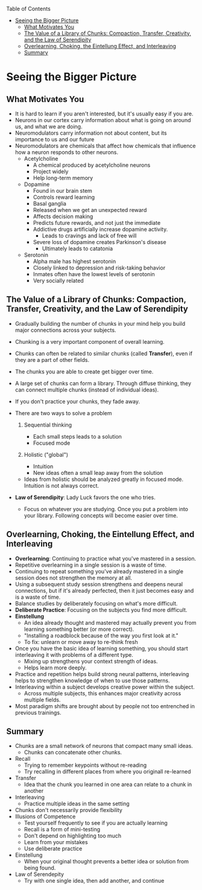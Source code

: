 <!-- START doctoc generated TOC please keep comment here to allow auto update -->
<!-- DON'T EDIT THIS SECTION, INSTEAD RE-RUN doctoc TO UPDATE -->
Table of Contents

- [Seeing the Bigger Picture](#seeing-the-bigger-picture)
  - [What Motivates You](#what-motivates-you)
  - [The Value of a Library of Chunks: Compaction, Transfer, Creativity, and the Law of Serendipity](#the-value-of-a-library-of-chunks-compaction-transfer-creativity-and-the-law-of-serendipity)
  - [Overlearning, Choking, the Eintellung Effect, and Interleaving](#overlearning-choking-the-eintellung-effect-and-interleaving)
  - [Summary](#summary)

<!-- END doctoc generated TOC please keep comment here to allow auto update -->

Seeing the Bigger Picture
=========================

What Motivates You
------------------

-   It is hard to learn if you aren't interested, but it's usually easy
    if you are.
-   Neurons in our cortex carry information about what is going on
    around us, and what we are doing.
-   Neuromodulators carry information not about content, but its
    importance to us and our future
-   Neuromodulators are chemicals that affect how chemicals that
    influence how a neuron responds to other neurons.
    -   Acetylcholine
        -   A chemical produced by acetylcholine neurons
        -   Project widely
        -   Help long-term memory
    -   Dopamine
        -   Found in our brain stem
        -   Controls reward learning
        -   Basal ganglia
        -   Released when we get an unexpected reward
        -   Affects decision making
        -   Predicts future rewards, and not just the immediate
        -   Addictive drugs artificially increase dopamine activity.
            -   Leads to cravings and lack of free will
        -   Severe loss of dopamine creates Parkinson's disease
            -   Ultimately leads to catatonia
    -   Serotonin
        -   Alpha male has highest serotonin
        -   Closely linked to depression and risk-taking behavior
        -   Inmates often have the lowest levels of serotonin
        -   Very socially related

The Value of a Library of Chunks: Compaction, Transfer, Creativity, and the Law of Serendipity
----------------------------------------------------------------------------------------------

-   Gradually building the number of chunks in your mind help you build
    major connections across your subjects.
-   Chunking is a very important component of overall learning.
-   Chunks can often be related to similar chunks (called **Transfer**),
    even if they are a part of other fields.
-   The chunks you are able to create get bigger over time.
-   A large set of chunks can form a library. Through diffuse thinking,
    they can connect multiple chunks (instead of individual ideas).
-   If you don't practice your chunks, they fade away.
-   There are two ways to solve a problem
    1.  Sequential thinking
        -   Each small steps leads to a solution
        -   Focused mode

    2.  Holistic ("global")
        -   Intuition
        -   New ideas often a small leap away from the solution

    -   Ideas from holistic should be analyzed greatly in focused mode.
        Intuition is not always correct.
-   **Law of Serendipity**: Lady Luck favors the one who tries.
    -   Focus on whatever you are studying. Once you put a problem into
        your library. Following concepts will become easier over time.

Overlearning, Choking, the Eintellung Effect, and Interleaving
--------------------------------------------------------------

-   **Overlearning**: Continuing to practice what you've mastered in
    a session.
-   Repetitive overlearning in a single session is a waste of time.
-   Continuing to repeat something you've already mastered in a single
    session does not strengthen the memory at all.
-   Using a subsequent study session strengthens and deepens neural
    connections, but if it's already perfected, then it just becomes
    easy and is a waste of time.
-   Balance studies by deliberately focusing on what's more difficult.
-   **Deliberate Practice**: Focusing on the subjects you find
    more difficult.
-   **Einstellung**
    -   An idea already thought and mastered may actually prevent you
        from learning something better (or more correct).
    -   "Installing a roadblock because of the way you first look at
        it."
    -   To fix: unlearn or move away to re-think fresh
-   Once you have the basic idea of learning something, you should start
    interleaving it with problems of a different type.
    -   Mixing up strengthens your context strength of ideas.
    -   Helps learn more deeply.
-   Practice and repetition helps build strong neural patterns,
    interleaving helps to strengthen knowledge of when to use
    those patterns.
-   Interleaving within a subject develops creative power within
    the subject.
    -   Across multiple subjects, this enhances major creativity across
        multiple fields.
-   Most paradigm shifts are brought about by people not too entrenched
    in previous trainings.

Summary
-------

-   Chunks are a small network of neurons that compact many small ideas.
    -   Chunks can concatenate other chunks.
-   Recall
    -   Trying to remember keypoints without re-reading
    -   Try recalling in different places from where you originall
        re-learned
-   Transfer
    -   Idea that the chunk you learned in one area can relate to a
        chunk in another
-   Interleaving
    -   Practice multiple ideas in the same setting
-   Chunks don't necessarily provide flexibility
-   Illusions of Competence
    -   Test yourself frequently to see if you are actually learning
    -   Recall is a form of mini-testing
    -   Don't depend on highlighting too much
    -   Learn from your mistakes
    -   Use deliberate practice
-   Einstellung
    -   When your original thought prevents a better idea or solution
        from being found.
-   Law of Serendepity
    -   Try with one single idea, then add another, and continue

